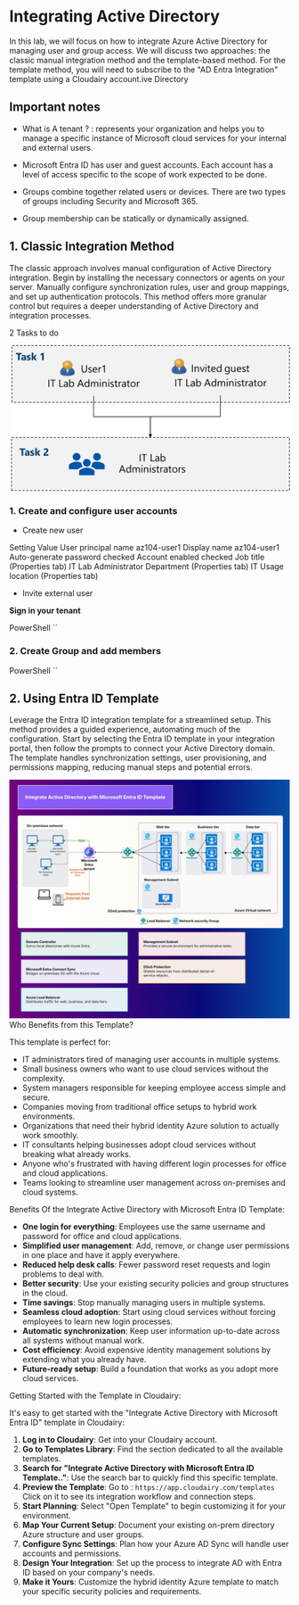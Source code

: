 # Integrating Active Directory


In this lab, we will focus on how to integrate Azure Active Directory for managing user and group access. We will discuss two approaches: the classic manual integration method and the template-based method. For the template method, you will need to subscribe to the "AD Entra Integration" template using a Cloudairy account.ive Directory

## Important notes

- What is A tenant ? :  represents your organization and helps you to manage a specific instance of Microsoft cloud services for your internal and external users.

- Microsoft Entra ID has user and guest accounts. Each account has a level of access specific to the scope of work expected to be done.

- Groups combine together related users or devices. There are two types of groups including Security and Microsoft 365.

- Group membership can be statically or dynamically assigned.
## 1. Classic Integration Method

The classic approach involves manual configuration of Active Directory integration. Begin by installing the necessary connectors or agents on your server. Manually configure synchronization rules, user and group mappings, and set up authentication protocols. This method offers more granular control but requires a deeper understanding of Active Directory and integration processes.

2 Tasks to do

![tasks](./tasks.png)


### 1. Create and configure user accounts

- Create new user

Setting	Value
User principal name	az104-user1
Display name	az104-user1
Auto-generate password	checked
Account enabled	checked
Job title (Properties tab)	IT Lab Administrator
Department (Properties tab)	IT
Usage location (Properties tab)	<location>


- Invite external user

**Sign in your tenant**

PowerShell ``

### 2. Create Group and add members

PowerShell ``



## 2. Using Entra ID Template

Leverage the Entra ID integration template for a streamlined setup. This method provides a guided experience, automating much of the configuration. Start by selecting the Entra ID template in your integration portal, then follow the prompts to connect your Active Directory domain. The template handles synchronization settings, user provisioning, and permissions mapping, reducing manual steps and potential errors.

![Integrate Active Directory with Entra ID Template](./AD-with-entra-template.jpg)
Who Benefits from this Template?

This template is perfect for:

  - IT administrators tired of managing user accounts in multiple systems.
  - Small business owners who want to use cloud services without the complexity.
  - System managers responsible for keeping employee access simple and secure.
  - Companies moving from traditional office setups to hybrid work environments.
  - Organizations that need their hybrid identity Azure solution to actually work smoothly.
  - IT consultants helping businesses adopt cloud services without breaking what already works.
  - Anyone who's frustrated with having different login processes for office and cloud applications.
  - Teams looking to streamline user management across on-premises and cloud systems.

Benefits Of the Integrate Active Directory with Microsoft Entra ID Template:

  - **One login for everything**: Employees use the same username and password for office and cloud applications.
  - **Simplified user management**: Add, remove, or change user permissions in one place and have it apply everywhere.
  - **Reduced help desk calls**: Fewer password reset requests and login problems to deal with.
  - **Better security**: Use your existing security policies and group structures in the cloud.
  - **Time savings**: Stop manually managing users in multiple systems.
  - **Seamless cloud adoption**: Start using cloud services without forcing employees to learn new login processes.
  - **Automatic synchronization**: Keep user information up-to-date across all systems without manual work.
  - **Cost efficiency**: Avoid expensive identity management solutions by extending what you already have.
  - **Future-ready setup**: Build a foundation that works as you adopt more cloud services.

Getting Started with the Template in Cloudairy:

It's easy to get started with the "Integrate Active Directory with Microsoft Entra ID" template in Cloudairy:

1.  **Log in to Cloudairy**: Get into your Cloudairy account.
2.  **Go to Templates Library**: Find the section dedicated to all the available templates.
3.  **Search for "Integrate Active Directory with Microsoft Entra ID Template.."**: Use the search bar to quickly find this specific template.
4.  **Preview the Template**: Go to : `https://app.cloudairy.com/templates` Click on it to see its integration workflow and connection steps.
5.  **Start Planning**: Select "Open Template" to begin customizing it for your environment.
6.  **Map Your Current Setup**: Document your existing on-prem directory Azure structure and user groups.
7.  **Configure Sync Settings**: Plan how your Azure AD Sync will handle user accounts and permissions.
8.  **Design Your Integration**: Set up the process to integrate AD with Entra ID based on your company's needs.
9.  **Make it Yours**: Customize the hybrid identity Azure template to match your specific security policies and requirements.


